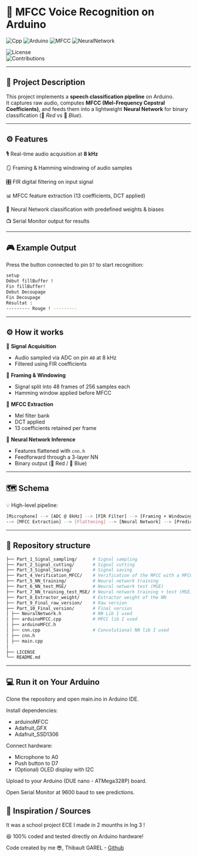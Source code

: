 # 🎤 MFCC Voice Recognition on Arduino  

![Cpp](https://img.shields.io/badge/Cpp-Embedded-blue.svg)
![Arduino](https://img.shields.io/badge/Arduino-Due-blue.svg)
![MFCC](https://img.shields.io/badge/MFCC-Feature--Extraction-red.svg)
![NeuralNetwork](https://img.shields.io/badge/NN-Classification-red.svg)  

![License](https://img.shields.io/badge/license-MIT-green.svg)  
![Contributions](https://img.shields.io/badge/contributions-welcome-yellow.svg)  

---

## 📝 Project Description  
This project implements a **speech classification pipeline** on Arduino.  
It captures raw audio, computes **MFCC (Mel-Frequency Cepstral Coefficients)**, and feeds them into a lightweight **Neural Network** for binary classification (🔴 *Red* vs 🔵 *Blue*).  

---

## ⚙️ Features  
  🎙️ Real-time audio acquisition at **8 kHz**  

  🪞 Framing & Hamming windowing of audio samples  

  🎛️ FIR digital filtering on input signal  

  📊 MFCC feature extraction (13 coefficients, DCT applied)  

  🧠 Neural Network classification with predefined weights & biases  

  📺 Serial Monitor output for results  

---

## 🎮 Example Output  
Press the button connected to pin `D7` to start recognition:  
```bash
setup
Début fillBuffer !
Fin fillBuffer!
Debut Decoupage
Fin Decoupage
Résultat :
--------- Rouge ! ---------
```

---

## ⚙️ How it works  
  🔹 **Signal Acquisition**  
  - Audio sampled via ADC on pin `A0` at 8 kHz  
  - Filtered using FIR coefficients  

  🔹 **Framing & Windowing**  
  - Signal split into 48 frames of 256 samples each  
  - Hamming window applied before MFCC  

  🔹 **MFCC Extraction**  
  - Mel filter bank  
  - DCT applied  
  - 13 coefficients retained per frame  

  🔹 **Neural Network Inference**  
  - Features flattened with `cnn.h`  
  - Feedforward through a 3-layer NN  
  - Binary output (🔴 Red / 🔵 Blue)  

---

## 🗺️ Schema  
💡 High-level pipeline:  
```bash
[Microphone] --> [ADC @ 8kHz] --> [FIR Filter] --> [Framing + Windowing]  
--> [MFCC Extraction] --> [Flattening] --> [Neural Network] --> [Prediction: Red 🔴 / Blue 🔵]
```

---

## 📂 Repository structure  
```bash
├── Part_1_Signal_sampling/      # Signal sampling
├── Part_2_Signal_cutting/       # Signal cutting
├── Part_3_Signal_Saving/        # Signal saving
├── Part_4_Verification_MFCC/    # Verification of the MFCC with a MFCC plotter
├── Part_5_NN_training/          # Neural network training
├── Part_6_NN_test_MSE/          # Neural network test (MSE)
├── Part_7_NN_training_test_MSE/ # Neural network training + test (MSE)
├── Part_8_Extractor_weight/     # Extractor weight of the NN
├── Part_9_Final_raw_version/    # Raw version
├── Part_10_Final_version/       # Final version
│ ├── NeuralNetwork.h            # NN Lib I used
│ ├── arduinoMFCC.cpp            # MFCC lib I used
│ ├── arduinoMFCC.h
│ ├── cnn.cpp                    # Convolutional NN lib I used
│ ├── cnn.h
│ ├── main.cpp
│
├── LICENSE
└── README.md
```

---

## 💻 Run it on Your Arduino
Clone the repository and open main.ino in Arduino IDE.

Install dependencies:
- arduinoMFCC
- Adafruit_GFX
- Adafruit_SSD1306

Connect hardware:
- Microphone to A0  
- Push button to D7
- (Optional) OLED display with I2C

Upload to your Arduino (DUE nano - ATMega328P) board.

Open Serial Monitor at 9600 baud to see predictions.

## 📖 Inspiration / Sources
It was a school project ECE I made in 2 mounths in Ing 3 !

😆 100% coded and tested directly on Arduino hardware!

Code created by me 😎, Thibault GAREL - [Github](https://github.com/Thibault-GAREL)
